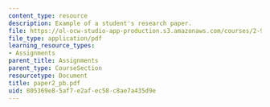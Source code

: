 ```yaml
---
content_type: resource
description: Example of a student's research paper.
file: https://ol-ocw-studio-app-production.s3.amazonaws.com/courses/2-964-economics-of-marine-transportation-industries-fall-2006/805369e85af7e2afec58c8ae7a435d9e_paper2_pb.pdf
file_type: application/pdf
learning_resource_types:
- Assignments
parent_title: Assignments
parent_type: CourseSection
resourcetype: Document
title: paper2_pb.pdf
uid: 805369e8-5af7-e2af-ec58-c8ae7a435d9e
---
```

